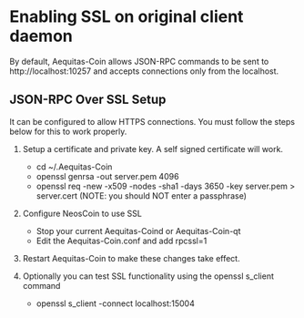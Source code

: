 Enabling SSL on original client daemon
======================================
By default, Aequitas-Coin allows JSON-RPC commands to be sent to http://localhost:10257
and accepts connections only from the localhost.

JSON-RPC Over SSL Setup
-----------------------
It can be configured to allow HTTPS connections.  You must follow the steps below
for this to work properly.

1. Setup a certificate and private key.  A self signed certificate will work.
    * cd ~/.Aequitas-Coin
    * openssl genrsa -out server.pem 4096
    * openssl req -new -x509 -nodes -sha1 -days 3650 -key server.pem > server.cert
    (NOTE: you should NOT enter a passphrase)

2. Configure NeosCoin to use SSL
    * Stop your current Aequitas-Coind or Aequitas-Coin-qt
    * Edit the Aequitas-Coin.conf and add
      rpcssl=1

3. Restart Aequitas-Coin to make these changes take effect.

4. Optionally you can test SSL functionality using the openssl s_client command
    * openssl s_client -connect localhost:15004
